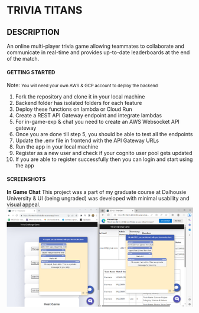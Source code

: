 # TRIVIA TITANS

## DESCRIPTION

An online multi-player trivia game allowing teammates to collaborate and communicate in real-time and provides up-to-date leaderboards at the end of the match.

#### GETTING STARTED

Note: <small>You will need your own AWS & GCP account to deploy the backend</small>
<ol>
    <li> Fork the repository and clone it in your local machine</li>
    <li> Backend folder has isolated folders for each feature</li>
    <li> Deploy these functions on lambda or Cloud Run</li>
    <li> Create a REST API Gateway endpoint and integrate lambdas</li>
    <li> For in-game-exp & chat you need to create an AWS Websocket API gateway</li>
    <li> Once you are done till step 5, you should be able to test all the endpoints</li>
    <li> Update the .env file in frontend with the API Gateway URLs</li>
    <li> Run the app in your local machine</li>
    <li> Register as a new user and check if your cognito user pool gets updated</li>
    <li>If you are able to register successfully then you can login and start using the app</li>
</ol>

#### SCREENSHOTS

<b>In Game Chat</b>
This project was a part of my graduate course at Dalhousie University & UI (being ungraded) was developed with minimal usability and visual appeal.
<img src="screenshots\chat\9PrivateMessage.png"></img>
